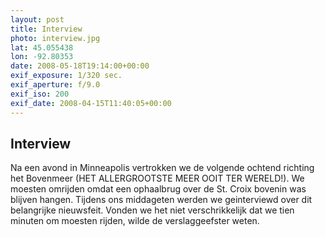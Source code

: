 ```yaml
---
layout: post
title: Interview
photo: interview.jpg
lat: 45.055438
lon: -92.80353
date: 2008-05-18T19:14:00+00:00
exif_exposure: 1/320 sec.
exif_aperture: f/9.0
exif_iso: 200
exif_date: 2008-04-15T11:40:05+00:00
---
```


## Interview

<p>Na een avond in Minneapolis vertrokken we de volgende ochtend richting het Bovenmeer (HET ALLERGROOTSTE MEER OOIT TER WERELD!). We moesten omrijden omdat een ophaalbrug over de St. Croix bovenin was blijven hangen. Tijdens ons middageten werden we geinterviewd over dit belangrijke nieuwsfeit. Vonden we het niet verschrikkelijk dat we tien minuten om moesten rijden, wilde de verslaggeefster weten.</p>

